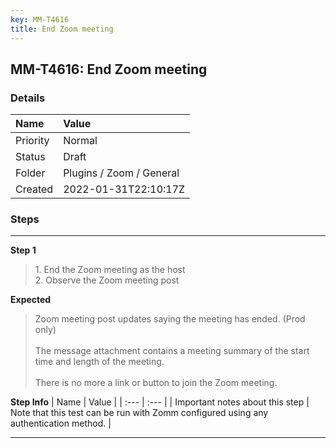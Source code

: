 ```yaml
---
key: MM-T4616
title: End Zoom meeting
---
```


## MM-T4616: End Zoom meeting

### Details

| Name     | Value                    |
| :------- | :----------------------- |
| Priority | Normal                   |
| Status   | Draft                    |
| Folder   | Plugins / Zoom / General |
| Created  | 2022-01-31T22:10:17Z     |

### Steps

<hr/>

**Step 1**

> <article>1. End the Zoom meeting as the host<br />2. Observe the Zoom meeting post</article>

**Expected**

> <article>Zoom meeting post updates saying the meeting has ended. (Prod only)<br /><br />The message attachment contains a meeting summary of the start time and length of the meeting.<br /><br />There is no more a link or button to join the Zoom meeting.</article>

**Step Info**
| Name | Value |
| :--- | :--- |
| Important notes about this step | Note that this test can be run with Zomm configured using any authentication method. |

<hr/>

